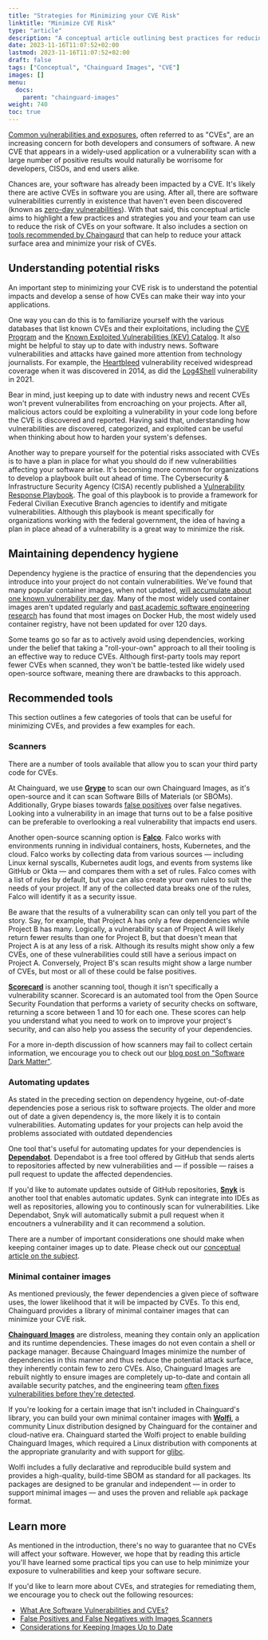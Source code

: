 ```yaml
---
title: "Strategies for Minimizing your CVE Risk"
linktitle: "Minimize CVE Risk"
type: "article"
description: "A conceptual article outlining best practices for reducing one's CVE risk."
date: 2023-11-16T11:07:52+02:00
lastmod: 2023-11-16T11:07:52+02:00
draft: false
tags: ["Conceptual", "Chainguard Images", "CVE"]
images: []
menu:
  docs:
    parent: "chainguard-images"
weight: 740
toc: true
---
```


[Common vulnerabilities and exposures](/software-security/cves/cve-intro/#what-is-a-cve), often referred to as "CVEs", are an increasing concern for both developers and consumers of software. A new CVE that appears in a widely-used application or a vulnerability scan with a large number of positive results would naturally be worrisome for developers, CISOs, and end users alike. 

Chances are, your software has already been impacted by a CVE. It's likely there are active CVEs in software you are using. After all, there are software vulnerabilities currently in existence that haven't even been discovered (known as [zero-day vulnerabilities](/software-security/glossary/#zero-day)). With that said, this conceptual article aims to highlight a few practices and strategies you and your team can use to reduce the risk of CVEs on your software. It also includes a section on [tools recommended by Chaingaurd](#recommended-tools) that can help to reduce your attack surface area and minimize your risk of CVEs.


## Understanding potential risks

An important step to minimizing your CVE risk is to understand the potential impacts and develop a sense of how CVEs can make their way into your applications.

One way you can do this is to familiarize yourself with the various databases that list known CVEs and their exploitations, including the [CVE Program](https://www.cve.org/About/Overview) and the [Known Exploited Vulnerabilities (KEV) Catalog](https://www.cisa.gov/known-exploited-vulnerabilities-catalog). It also might be helpful to stay up to date with industry news. Software vulnerabilities and attacks have gained more attention from technology journalists. For example, the [Heartbleed](https://www.cve.org/CVERecord?id=CVE-2014-0160) vulnerability received widespread coverage when it was discovered in 2014, as did the [Log4Shell](https://www.cve.org/CVERecord?id=CVE-2021-44228) vulnerability in 2021. 

Bear in mind, just keeping up to date with industry news and recent CVEs won't prevent vulnerabilites from encroaching on your projects. After all, malicious actors could be exploiting a vulnerability in your code long before the CVE is discovered and reported. Having said that, understanding how vulnerabilities are discovered, categorized, and exploited can be useful when thinking about how to harden your system's defenses.

Another way to prepare yourself for the potential risks associated with CVEs is to have a plan in place for what you should do if new vulnerabilities affecting your software arise. It's becoming more common for organizations to develop a playbook built out ahead of time. The Cybersecurity & Infrastructure Security Agency (CISA) recently published a [Vulnerability Response Playbook](https://www.cisa.gov/sites/default/files/publications/Federal_Government_Cybersecurity_Incident_and_Vulnerability_Response_Playbooks_508C.pdf). The goal of this playbook is to provide a framework for Federal Civilian Executive Branch agencies to identify and mitigate vulnerabilities. Although this playbook is meant specifically for organizations working with the federal government, the idea of having a plan in place ahead of a vulnerability is a great way to minimize the risk. 


## Maintaining dependency hygiene

Dependency hygiene is the practice of ensuring that the dependencies you introduce into your project do not contain vulnerabilities. We've found that many popular container images, when not updated, [will accumulate about one known vulnerability per day](https://www.chainguard.dev/unchained/enforce-against-vulnerability-sprawl-with-up-to-date-images). Many of the most widely used container images aren't updated regularly and [past academic software engineering research](https://arxiv.org/pdf/1811.12874.pdf) has found that most images on Docker Hub, the most widely used container registry, have not been updated for over 120 days.

Some teams go so far as to actively avoid using dependencies, working under the belief that taking a "roll-your-own" approach to all their tooling is an effective way to reduce CVEs. Although first-party tools may report fewer CVEs when scanned, they won't be battle-tested like widely used open-source software, meaning there are drawbacks to this approach.


## Recommended tools

This section outlines a few categories of tools that can be useful for minimizing CVEs, and provides a few examples for each.

### Scanners

There are a number of tools available that allow you to scan your third party code for CVEs. 

At Chainguard, we use [**Grype**](https://www.chainguard.dev/unchained/why-chainguard-uses-grype-as-its-first-line-of-defense-for-cves) to scan our own Chainguard Images, as it's open-source and it can scan Software Bills of Materials (or SBOMs). Additionally, Grype biases towards [false positives](/chainguard/chainguard-images/scanners/false-results/) over false negatives. Looking into a vulnerability in an image that turns out to be a false positive can be preferable to overlooking a real vulnerability that impacts end users.

Another open-source scanning option is [**Falco**](https://falco.org/). Falco works with environments running in individual containers, hosts, Kubernetes, and the cloud. Falco works by collecting data from various sources — including Linux kernal syscalls, Kubernetes audit logs, and events from systems like GitHub or Okta — and compares them with a set of rules. Falco comes with a list of rules by default, but you can also create your own rules to suit the needs of your project. If any of the collected data breaks one of the rules, Falco will identify it as a security issue. 

Be aware that the results of a vulnerability scan can only tell you part of the story. Say, for example, that Project A has only a few dependencies while Project B has many. Logically, a vulnerability scan of Project A will likely return fewer results than one for Project B, but that doesn't mean that Project A is at any less of a risk. Although its results might show only a few CVEs, one of these vulnerabilities could still have a serious impact on Project A. Conversely, Project B's scan results might show a large number of CVEs, but most or all of these could be false positives. 

[**Scorecard**](https://securityscorecards.dev/) is another scanning tool, though it isn't specifically a vulnerability scanner. Scorecard is an automated tool from the Open Source Security Foundation that performs a variety of security checks on software, returning a score between 1 and 10 for each one. These scores can help you understand what you need to work on to improve your project's security, and can also help you assess the security of your dependencies. 

For a more in-depth discussion of how scanners may fail to collect certain information, we encourage you to check out our [blog post on "Software Dark Matter"](https://www.chainguard.dev/unchained/software-dark-matter-is-the-enemy-of-software-transparency?utm_source=docs). 


### Automating updates

As stated in the preceding section on dependency hygeine, out-of-date dependencies pose a serious risk to software projects. The older and more out of date a given dependency is, the more likely it is to contain vulnerabilities. Automating updates for your projects can help avoid the problems associated with outdated dependencies 

One tool that's useful for automating updates for your dependencies is [**Dependabot**](https://docs.github.com/en/code-security/dependabot). Dependabot is a free tool offered by GitHub that sends alerts to repositories affected by new vulnerabilities and — if possible — raises a pull request to update the affected dependencies.

If you'd like to automate updates outside of GitHub repositories, [**Snyk**](https://snyk.io/) is another tool that enables automatic updates. Synk can integrate into IDEs as well as repositories, allowing you to continously scan for vulnerabilities. Like Dependabot, Snyk will automatically submit a pull request when it encoutners a vulnerability and it can recommend a solution. 

There are a number of important considerations one should make when keeping container images up to date. Please check out our [conceptual article on the subject](/chainguard/chainguard-images/considerations-for-image-updates/).


### Minimal container images

As mentioned previously, the fewer dependencies a given piece of software uses, the lower likelihood that it will be impacted by CVEs. To this end, Chainguard provides a library of minimal container images that can minimize your CVE risk. 

[**Chainguard Images**](https://www.chainguard.dev/chainguard-images) are distroless, meaning they contain only an application and its runtime dependencies. These images do not even contain a shell or package manager. Because Chainguard Images minimize the number of dependencies in this manner and thus reduce the potential attack surface, they inherently contain few to zero CVEs. Also, Chainguard Images are rebuilt nightly to ensure images are completely up-to-date and contain all available security patches, and the engineering team [often fixes vulnerabilities before they're detected](https://www.chainguard.dev/unchained/how-chainguard-fixes-vulnerabilities).

If you're looking for a certain image that isn't included in Chainguard's library, you can build your own minimal container images with [**Wolfi**](https://github.com/wolfi-dev), a community Linux distribution designed by Chainguard for the container and cloud-native era. Chainguard started the Wolfi project to enable building Chainguard Images, which required a Linux distribution with components at the appropriate granularity and with support for [glibc](https://www.gnu.org/software/libc/).

Wolfi includes a fully declarative and reproducible build system and provides a high-quality, build-time SBOM as standard for all packages. Its packages are designed to be granular and independent — in order to support minimal images — and uses the proven and reliable `apk` package format. 


## Learn more

As mentioned in the introduction, there's no way to guarantee that no CVEs will affect your software. However, we hope that by reading this article you'll have learned some practical tips you can use to help minimize your exposure to vulnerabilities and keep your software secure. 

If you'd like to learn more about CVEs, and strategies for remediating them, we encourage you to check out the following resources:
* [What Are Software Vulnerabilities and CVEs?](/software-security/cves/cve-intro/#what-is-a-cve)
* [False Positives and False Negatives with Images Scanners](/chainguard/chainguard-images/scanners/false-results/)
* [Considerations for Keeping Images Up to Date](/chainguard/chainguard-images/considerations-for-image-updates/)
